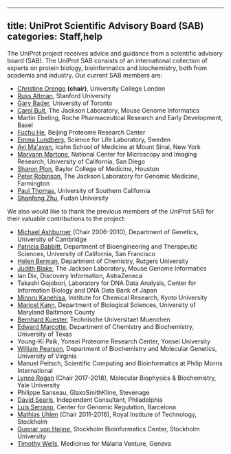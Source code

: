 
---
title: UniProt Scientific Advisory Board (SAB)
categories: Staff,help
---

The UniProt project receives advice and guidance from a scientific advisory board (SAB). The UniProt SAB consists of an international collection of experts on protein biology, bioinformatics and biochemistry, both from academia and industry. Our current SAB members are:

*   [Christine Orengo](https://www.ucl.ac.uk/orengo%2Dgroup/lab%2Dmembers/christine%2Dorengo) **(chair)**, University College London
*   [Russ Altman](https://profiles.stanford.edu/russ%2Daltman), Stanford University
*   [Gary Bader](http://www.moleculargenetics.utoronto.ca/faculty/2014/10/7/gary%2Dbader), University of Toronto
*   [Carol Bult](https://www.jax.org/research%2Dand%2Dfaculty/faculty/carol%2Dbult), The Jackson Laboratory, Mouse Genome Informatics
*   Martin Ebeling, Roche Pharmaceutical Research and Early Development, Basel
*   [Fuchu He](http://www.bprc.ac.cn/bprc/English/expert/2008/0729/picture%5F1.html), Beijing Proteome Research Center
*   [Emma Lundberg](https://www.scilifelab.se/researchers/emma%2Dlundberg/), Science for Life Laboratory, Sweden
*   [Avi Ma'ayan](https://icahn.mssm.edu/profiles/avi%2Dmaayan), Icahn School of Medicine at Mount Sinai, New York
*   [Maryann Martone](https://neurosciences.ucsd.edu/faculty/Pages/maryann%2Dmartone.aspx), National Center for Microscopy and Imaging Research, University of California, San Diego
*   [Sharon Plon](https://www.bcm.edu/people/view/sharon%2Dplon%2Dm%2Dd%2Dph%2Dd/chromosomes%2Dchromatin%2Dand%2Ddna%2Dbiology%2Dgenetics%2Dfaculty%2Dm%2Dz%2Dchromosomes%2Dchromatin%2Dand%2Ddna%2Dbiology/b2601d8d%2Dffed%2D11e2%2Dbe68%2D080027880ca6/babc3eb0%2Dc422%2D11e3%2Da42d%2D005056b104be), Baylor College of Medicine, Houston
*   [Peter Robinson](https://www.jax.org/research%2Dand%2Dfaculty/faculty/peter%2Drobinson), The Jackson Laboratory for Genomic Medicine, Farmington
*   [Paul Thomas](http://uscnorriscancer.usc.edu/about/leadership/pauldthomas.html), University of Southern California
*   [Shanfeng Zhu](http://datamining/%2Diip.fudan.edu.cn/), Fudan University

We also would like to thank the previous members of the UniProt SAB for their valuable contributions to the project:

*   [Michael Ashburner](http://www.gen.cam.ac.uk/research%2Dgroups/ashburner) (Chair 2006-2010), Department of Genetics, University of Cambridge
*   [Patricia Babbitt](http://babbittlab.compbio.ucsf.edu/), Department of Bioengineering and Therapeutic Sciences, University of California, San Francisco
*   [Helen Berman](http://rutchem.rutgers.edu/berman%5Fhelen%5Fm), Department of Chemistry, Rutgers University
*   [Judith Blake](https://www.jax.org/research%2Dand%2Dfaculty/faculty/judy%2Dblake), The Jackson Laboratory, Mouse Genome Informatics
*   Ian Dix, Discovery Information, AstraZeneca
*   Takashi Gojobori, Laboratory for DNA Data Analysis, Center for Information Biology and DNA Data Bank of Japan
*   [Minoru Kanehisa](http://kanehisa.kuicr.kyoto/%2Du.ac.jp/People/kanehisa.html), Institute for Chemical Research, Kyoto University
*   [Maricel Kann](http://biology.umbc.edu/directory/faculty/kann/), Department of Biological Sciences, University of Maryland Baltimore County
*   [Bernhard Kuester](http://www.professoren.tum.de/en/kuester%2Dbernhard/), Technische Universitaet Muenchen
*   [Edward Marcotte](http://www.marcottelab.org/index.php/Main%5FPage), Department of Chemistry and Biochemistry, University of Texas
*   Young-Ki Paik, Yonsei Proteome Research Center, Yonsei University
*   [William Pearson](http://www.people.virginia.edu/%7Ewrp/), Department of Biochemistry and Molecular Genetics, University of Virginia
*   Manuel Peitsch, Scientific Computing and Bioinformatics at Philip Morris International
*   [Lynne Regan](https://medicine.yale.edu/mbb/faculty/lynne%5Fregan.profile) (Chair 2017-2018), Molecular Biophysics & Biochemistry, Yale University
*   Philippe Sanseau, GlaxoSmithKline, Stevenage
*   [David Searls](http://www.linkedin.com/in/davidsearls), Independent Consultant, Philadelphia
*   [Luis Serrano](http://www.crg.eu/en/luis%5Fserrano), Center for Genomic Regulation, Barcelona
*   [Mathias Uhlen](http://www.biotech.kth.se/proteomics/info/uhlen.html) (Chair 2011-2016), Royal Institute of Technology, Stockholm
*   [Gunnar von Heijne](http://www.sbc.su.se/gunnar/), Stockholm Bioinformatics Center, Stockholm University
*   [Timothy Wells](http://www.mmv.org/about%2Dus/our%2Dteam/tim%2Dwells), Medicines for Malaria Venture, Geneva
        